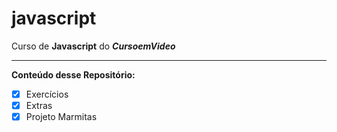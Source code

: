 # javascript
 Curso de **Javascript** do **_CursoemVideo_**

---

 **Conteúdo desse Repositório:**
 
 - [x] Exercícios
 - [X] Extras
 - [X] Projeto Marmitas
